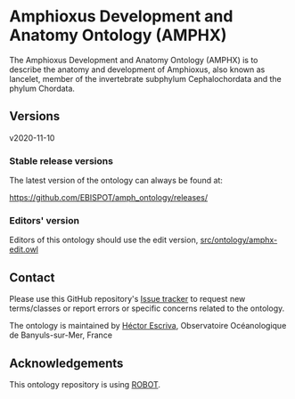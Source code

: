 <!--[![Build Status](https://travis-ci.org/obophenotype/amph.svg?branch=master)](https://travis-ci.org/obophenotype/amph)
[![DOI](https://zenodo.org/badge/13996/obophenotype/amph.svg)](https://zenodo.org/badge/latestdoi/13996/obophenotype/amph)-->

# Amphioxus Development and Anatomy Ontology (AMPHX)

The Amphioxus Development and Anatomy Ontology (AMPHX) is to describe the anatomy and development of Amphioxus, also known as lancelet, member of the invertebrate subphylum Cephalochordata and the phylum Chordata.

## Versions
v2020-11-10

### Stable release versions

The latest version of the ontology can always be found at:

https://github.com/EBISPOT/amph_ontology/releases/

### Editors' version

Editors of this ontology should use the edit version, [src/ontology/amphx-edit.owl](https://github.com/EBISPOT/amphx_ontology/blob/master/src/ontology/amphx-edit.owl)

## Contact

Please use this GitHub repository's [Issue tracker](https://github.com/EBISPOT/amphx_ontology/issues) to request new terms/classes or report errors or specific concerns related to the ontology.

The ontology is maintained by [Héctor Escriva](http://biom.obs-banyuls.fr/en/index.html), Observatoire Océanologique de Banyuls-sur-Mer, France

## Acknowledgements

This ontology repository is using [ROBOT](https://github.com/ontodev/robot).
